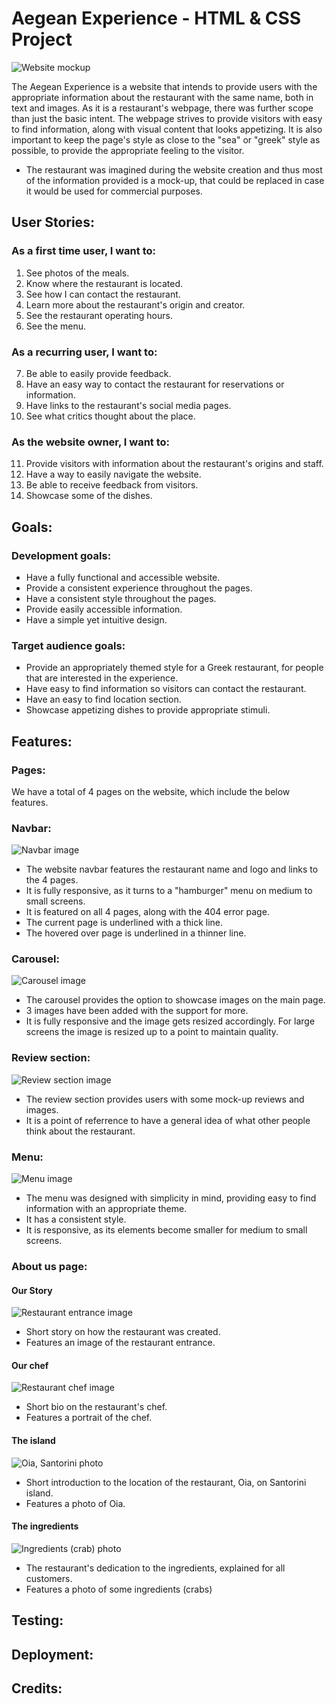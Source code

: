 # Aegean Experience - HTML & CSS Project

![Website mockup](docs/responsive-website.PNG)

The Aegean Experience is a website that intends to provide users with the appropriate information about the restaurant with the same name, both in text and images. As it is a restaurant's webpage, there was further scope than just the basic intent. The webpage strives to provide visitors with easy to find information, along with visual content that looks appetizing. It is also important to keep the page's style as close to the "sea" or "greek" style as possible, to provide the appropriate feeling to the visitor.
* The restaurant was imagined during the website creation and thus most of the information provided is a mock-up, that could be replaced in case it would be used for commercial purposes.

## User Stories:
### As a first time user, I want to:
1. See photos of the meals.
2. Know where the restaurant is located.
3. See how I can contact the restaurant.
4. Learn more about the restaurant's origin and creator.
5. See the restaurant operating hours.
6. See the menu.

### As a recurring user, I want to:
7. Be able to easily provide feedback.
8. Have an easy way to contact the restaurant for reservations or information.
9. Have links to the restaurant's social media pages.
10. See what critics thought about the place.

### As the website owner, I want to:
11. Provide visitors with information about the restaurant's origins and staff.
12. Have a way to easily navigate the website.
13. Be able to receive feedback from visitors.
14. Showcase some of the dishes.

## Goals:
### Development goals:
* Have a fully functional and accessible website.
* Provide a consistent experience throughout the pages.
* Have a consistent style throughout the pages.
* Provide easily accessible information.
* Have a simple yet intuitive design.

### Target audience goals:
* Provide an appropriately themed style for a Greek restaurant, for people that are interested in the experience.
* Have easy to find information so visitors can contact the restaurant.
* Have an easy to find location section.
* Showcase appetizing dishes to provide appropriate stimuli.

## Features:

### Pages:
We have a total of 4 pages on the website, which include the below features.

### Navbar:
![Navbar image](docs/images/navbar.PNG)
* The website navbar features the restaurant name and logo and links to the 4 pages.
* It is fully responsive, as it turns to a "hamburger" menu on medium to small screens.
* It is featured on all 4 pages, along with the 404 error page.
* The current page is underlined with a thick line.
* The hovered over page is underlined in a thinner line.

### Carousel:
![Carousel image](docs/images/carousel.png)
* The carousel provides the option to showcase images on the main page.
* 3 images have been added with the support for more.
* It is fully responsive and the image gets resized accordingly. For large screens the image is resized up to a point to maintain quality.

### Review section:
![Review section image](docs/images/review-section.png)
* The review section provides users with some mock-up reviews and images.
* It is a point of referrence to have a general idea of what other people think about the restaurant.

### Menu:
![Menu image](docs/images/menu.png)
* The menu was designed with simplicity in mind, providing easy to find information with an appropriate theme.
* It has a consistent style.
* It is responsive, as its elements become smaller for medium to small screens.

### About us page:
#### Our Story
![Restaurant entrance image](docs/images/our-story.png)
* Short story on how the restaurant was created.
* Features an image of the restaurant entrance.

#### Our chef
![Restaurant chef image](docs/images/our-chef.png)
* Short bio on the restaurant's chef.
* Features a portrait of the chef.

#### The island
![Oia, Santorini photo](docs/images/the-island.png)
* Short introduction to the location of the restaurant, Oia, on Santorini island.
* Features a photo of Oia.

#### The ingredients
![Ingredients (crab) photo](docs/images/the-ingredients.png)
* The restaurant's dedication to the ingredients, explained for all customers.
* Features a photo of some ingredients (crabs)

## Testing:


## Deployment:


## Credits: